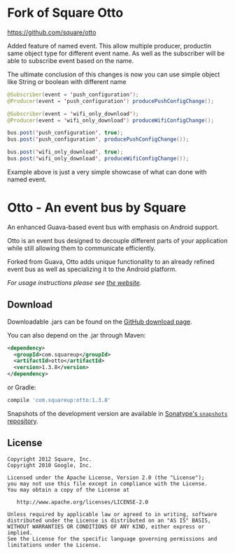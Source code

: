Fork of Square Otto
=============================
https://github.com/square/otto

Added feature of named event. 
This allow multiple producer, productin same object type for different event name.
As well as the subscriber will be able to subscribe event based on the name. 

The ultimate conclusion of this changes is now you can use simple object like String or boolean with different name

``` java
@Subscriber(event = 'push_configuration');
@Producer(event = 'push_configuration') producePushConfigChange();

@Subscriber(event = 'wifi_only_download');
@Producer(event = 'wifi_only_download') produceWifiConfigChange();

bus.post('push_configuration', true);
bus.post('push_configuration', producePushConfigChange());

bus.post('wifi_only_download', true);
bus.post('wifi_only_download', produceWifiConfigChange());
```

Example above is just a very simple showcase of what can done with named event.

Otto - An event bus by Square
=============================

An enhanced Guava-based event bus with emphasis on Android support.

Otto is an event bus designed to decouple different parts of your application
while still allowing them to communicate efficiently.

Forked from Guava, Otto adds unique functionality to an already refined event
bus as well as specializing it to the Android platform.

*For usage instructions please see [the website][1].*



Download
--------

Downloadable .jars can be found on the [GitHub download page][2].

You can also depend on the .jar through Maven:
```xml
<dependency>
  <groupId>com.squareup</groupId>
  <artifactId>otto</artifactId>
  <version>1.3.8</version>
</dependency>
```
or Gradle:
```groovy
compile 'com.squareup:otto:1.3.8'
```

Snapshots of the development version are available in [Sonatype's `snapshots` repository][snap].



License
-------

    Copyright 2012 Square, Inc.
    Copyright 2010 Google, Inc.

    Licensed under the Apache License, Version 2.0 (the "License");
    you may not use this file except in compliance with the License.
    You may obtain a copy of the License at

       http://www.apache.org/licenses/LICENSE-2.0

    Unless required by applicable law or agreed to in writing, software
    distributed under the License is distributed on an "AS IS" BASIS,
    WITHOUT WARRANTIES OR CONDITIONS OF ANY KIND, either express or implied.
    See the License for the specific language governing permissions and
    limitations under the License.



 [1]: http://square.github.com/otto/
 [2]: http://github.com/square/otto/downloads
 [snap]: https://oss.sonatype.org/content/repositories/snapshots/

